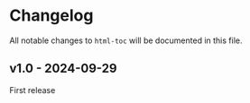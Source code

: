 # Changelog

All notable changes to `html-toc` will be documented in this file.

## v1.0 - 2024-09-29

First release
